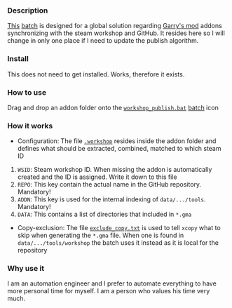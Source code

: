### Description
[This][ref-bat-sp] [batch][ref-use-bs] is designed for a global solution regarding [Garry's mod][ref-gam-gm]
addons synchronizing with the steam workshop and GitHub. It resides here so
I will change in only one place if I need to update the publish algorithm.

### Install
This does not need to get installed. Works, therefore it exists.

### How to use
Drag and drop an addon folder onto the [`workshop_publish.bat`][ref-bat-sp] [batch][ref-use-bs] icon

### How it works
 * Configuration: The file [`.workshop`][ref-dot-ws] resides inside the addon folder and defines
    what should be extracted, combined, matched to which steam ID
  1. `WSID`: Steam workshop ID. When missing the addon is automatically
    created and the ID is assigned. Write it down to this file
  2. `REPO`: This key contain the actual name in the GitHub repository. Mandatory!
  2. `ADDN`: This key is used for the internal indexing of `data/.../tools`. Mandatory!
  4. `DATA`: This contains a list of directories that included in `*.gma`
 * Copy-exclusion: The file [`exclude_copy.txt`][ref-ext-cp] is used to tell `xcopy` what to skip
  when generating the `*.gma` file. When one is found in `data/.../tools/workshop` the
  batch uses it instead as it is local for the repository

### Why use it
I am an automation engineer and I prefer to automate everything to have more
personal time for myself. I am a person who values his time very much.

[ref-bat-sp]: https://github.com/dvdvideo1234/WindowsBatches/blob/master/GmodAddons/WorkshopPublish/workshop_publish.bat
[ref-dot-ws]: https://github.com/dvdvideo1234/WindowsBatches/blob/master/GmodAddons/WorkshopPublish/.workshop
[ref-ext-cp]: https://github.com/dvdvideo1234/WindowsBatches/blob/master/GmodAddons/WorkshopPublish/exclude_copy.txt
[ref-gam-gm]: https://store.steampowered.com/app/4000/Garrys_Mod/
[ref-use-bs]: https://en.wikibooks.org/wiki/Windows_Batch_Scripting

